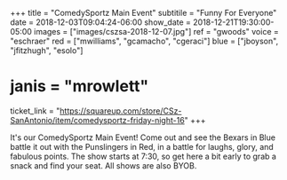 +++
title = "ComedySportz Main Event"
subtitile = "Funny For Everyone"
date = 2018-12-03T09:04:24-06:00
show_date = 2018-12-21T19:30:00-05:00
images = ["images/cszsa-2018-12-07.jpg"]
ref = "gwoods"
voice = "eschraer"
red = ["mwilliams", "gcamacho", "cgeraci"]
blue = ["jboyson", "jfitzhugh", "esolo"]
# janis = "mrowlett"


ticket_link = "https://squareup.com/store/CSz-SanAntonio/item/comedysportz-friday-night-16"
+++

It's our ComedySportz Main Event! Come out and see the Bexars in Blue battle it out with the Punslingers in Red, in a battle for laughs, glory, and fabulous points. The show starts at 7:30, so get here a bit early to grab a snack and find your seat. All shows are also BYOB.
